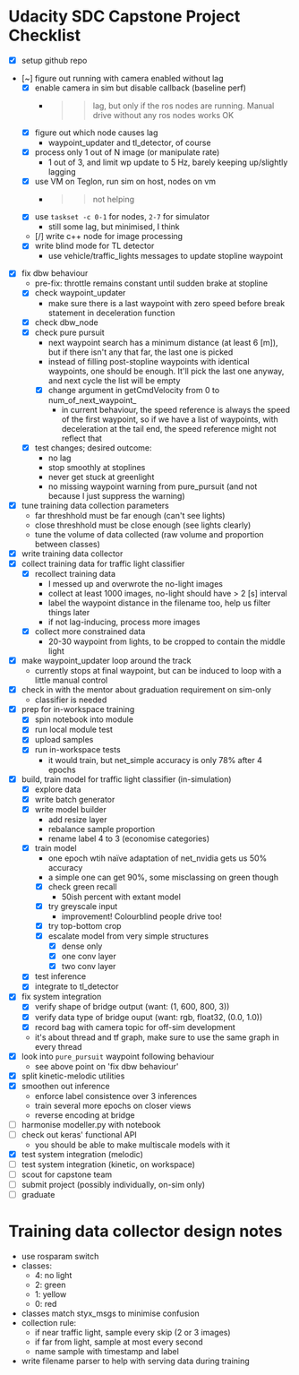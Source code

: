 # Udacity SDC Capstone Project Checklist

- [x] setup github repo
- [~] figure out running with camera enabled without lag
    - [x] enable camera in sim but disable callback (baseline perf)
        - >> lag, but only if the ros nodes are running. Manual drive without any ros nodes works OK
    - [x] figure out which node causes lag
        - waypoint_updater and tl_detector, of course
    - [x] process only 1 out of N image (or manipulate rate)
        - 1 out of 3, and limit wp update to 5 Hz, barely keeping up/slightly lagging
    - [x] use VM on Teglon, run sim on host, nodes on vm
        - >> not helping
    - [x] use `taskset -c 0-1` for nodes, `2-7` for simulator
        - still some lag, but minimised, I think
    - [/] write c++ node for image processing
    - [x] write blind mode for TL detector
        - use vehicle/traffic_lights messages to update stopline waypoint
- [x] fix dbw behaviour
    - pre-fix: throttle remains constant until sudden brake at stopline
    - [x] check waypoint_updater
        - make sure there is a last waypoint with zero speed before break statement in deceleration function
    - [x] check dbw_node
    - [x] check pure pursuit
        - next waypoint search has a minimum distance (at least 6 [m]), but if there isn't any that far, the last one is picked
        - instead of filling post-stopline waypoints with identical waypoints, one should be enough. It'll pick the last one anyway, and next cycle the list will be empty
        - [x] change argument in getCmdVelocity from 0 to num_of_next_waypoint_
            - in current behaviour, the speed reference is always the speed of the first waypoint, so if we have a list of waypoints, with deceleration at the tail end, the speed reference might not reflect that
    - [x] test changes; desired outcome:
        - no lag
        - stop smoothly at stoplines
        - never get stuck at greenlight
        - no missing waypoint warning from pure_pursuit (and not because I just suppress the warning)
- [x] tune training data collection parameters
    - far threshhold must be far enough (can't see lights)
    - close threshhold must be close enough (see lights clearly)
    - tune the volume of data collected (raw volume and proportion between classes)
- [x] write training data collector
- [x] collect training data for traffic light classifier
    - [x] recollect training data
        - I messed up and overwrote the no-light images
        - collect at least 1000 images, no-light should have > 2 [s] interval
        - label the waypoint distance in the filename too, help us filter things later
        - if not lag-inducing, process more images
    - [x] collect more constrained data
        - 20-30 waypoint from lights, to be cropped to contain the middle light
- [x] make waypoint_updater loop around the track
    - currently stops at final waypoint, but can be induced to loop with a little manual control
- [x] check in with the mentor about graduation requirement on sim-only
    - classifier is needed
- [x] prep for in-workspace training
    - [x] spin notebook into module
    - [x] run local module test
    - [x] upload samples
    - [x] run in-workspace tests
        - it would train, but net_simple accuracy is only 78% after 4 epochs
- [x] build, train  model for traffic light classifier (in-simulation)
    - [x] explore data
    - [x] write batch generator
    - [x] write model builder
        - add resize layer
        - rebalance sample proportion
        - rename label 4 to 3 (economise categories)
    - [x] train model
        - one epoch wtih naïve adaptation of net_nvidia gets us 50% accuracy
        - a simple one can get 90%, some misclassing on green though
        - [x] check green recall
            - 50ish percent with extant model
        - [x] try greyscale input
            - improvement! Colourblind people drive too!
        - [x] try top-bottom crop
        - [x] escalate model from very simple structures
            - [x] dense only
            - [x] one conv layer
            - [x] two conv layer
    - [x] test inference
    - [x] integrate to tl_detector
- [x] fix system integration
    - [x] verify shape of bridge output (want: (1, 600, 800, 3))
    - [x] verify data type of bridge ouput (want: rgb, float32, (0.0, 1.0))
    - [x] record bag with camera topic for off-sim development
    - it's about thread and tf graph, make sure to use the same graph in every thread
- [x] look into `pure_pursuit` waypoint following behaviour
    - see above point on 'fix dbw behaviour'
- [x] split kinetic-melodic utilities
- [x] smoothen out inference
    - enforce label consistence over 3 inferences
    - train several more epochs on closer views
    - reverse encoding at bridge
- [ ] harmonise modeller.py with notebook
- [ ] check out keras' functional API
    - you should be able to make multiscale models with it
- [x] test system integration (melodic)
- [ ] test system integration (kinetic, on workspace)
- [ ] scout for capstone team
- [ ] submit project (possibly individually, on-sim only)
- [ ] graduate

# Training data collector design notes

- use rosparam switch
- classes:
    - 4: no light
    - 2: green
    - 1: yellow
    - 0: red
- classes match styx_msgs to minimise confusion
- collection rule:
    - if near traffic light, sample every skip (2 or 3 images)
    - if far from light, sample at most every second
    - name sample with timestamp and label
- write filename parser to help with serving data during training
